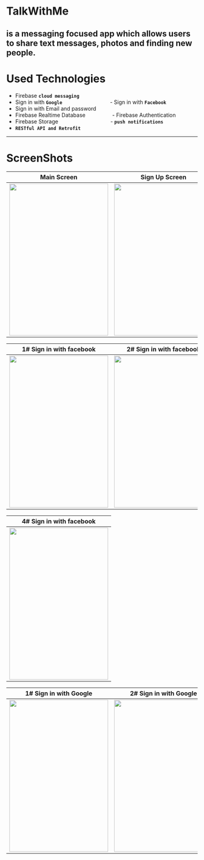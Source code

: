 # TalkWithMe
##  is a messaging focused app which allows users to share text messages, photos and finding new people.


# Used Technologies

- Firebase **`cloud messaging`**  &nbsp;&nbsp;&nbsp;&nbsp;&nbsp;&nbsp;&nbsp;&nbsp;&nbsp;&nbsp;&nbsp;&nbsp;&nbsp;&nbsp;&nbsp;&nbsp;&nbsp;
- Sign in with **`Google`** &nbsp;&nbsp;&nbsp;&nbsp;&nbsp;&nbsp;&nbsp;&nbsp;&nbsp;&nbsp;&nbsp;&nbsp;&nbsp;&nbsp;&nbsp;&nbsp;&nbsp;&nbsp;&nbsp;&nbsp;&nbsp;&nbsp;&nbsp;&nbsp;&nbsp;&nbsp;&nbsp;&nbsp;&nbsp;&nbsp; - Sign in with **`Facebook`**
- Sign in with Email and password
- Firebase Realtime
Database
&nbsp;&nbsp;&nbsp;&nbsp;&nbsp;&nbsp;&nbsp;&nbsp;&nbsp;&nbsp;&nbsp;&nbsp;&nbsp;&nbsp;&nbsp;&nbsp;&nbsp;- Firebase Authentication
- Firebase Storage&nbsp;&nbsp;&nbsp;&nbsp;&nbsp;&nbsp;&nbsp;&nbsp;&nbsp;&nbsp;&nbsp;&nbsp;&nbsp;&nbsp;&nbsp;&nbsp;&nbsp;&nbsp;&nbsp;&nbsp;&nbsp;&nbsp;&nbsp;&nbsp;&nbsp;&nbsp;&nbsp;&nbsp;&nbsp;&nbsp;&nbsp;&nbsp;&nbsp;&nbsp;&nbsp;- **`push notifications`**
- **`RESTful API and Retrofit`**
___________________________________

# ScreenShots
| Main Screen  |  Sign Up Screen |   Sign In Screen |       
| ------------- | ------------- | ------------- |      
| <img src="https://user-images.githubusercontent.com/17835207/52849026-cf652800-3118-11e9-8223-c627b852e8c8.png" width="260" height="400" />| <img src="https://user-images.githubusercontent.com/17835207/52848770-37673e80-3118-11e9-8bfa-9b7af9fea058.png" width="260" height="400" />| <img src="https://user-images.githubusercontent.com/17835207/52848898-8ca35000-3118-11e9-9a4e-cd9e5a75d06f.png" width="260" height="400" />|

| 1# Sign in with facebook |  2# Sign in with facebook |   3# Sign in with facebook  |       
| ------------- | ------------- | ------------- |      
| <img src="https://user-images.githubusercontent.com/17835207/52849427-a8f3bc80-3119-11e9-9cfc-6f1bee9fabd0.png" width="260" height="400" />|  <img src="https://user-images.githubusercontent.com/17835207/52849510-df313c00-3119-11e9-86a7-c4f8dd1fb328.png" width="260" height="400" />|  <img src="https://user-images.githubusercontent.com/17835207/52849588-0ee04400-311a-11e9-83ef-75dd67005c0d.png" width="260" height="400" />|

| 4# Sign in with facebook  |       
| ------------- |      
|<img src="https://user-images.githubusercontent.com/17835207/52849710-6088ce80-311a-11e9-84c0-6960c5e5b138.png" width="260" height="400" /> |

| 1# Sign in with Google |  2# Sign in with Google |   All users screen  |       
| ------------- | ------------- | ------------- |      
| <img src="https://user-images.githubusercontent.com/17835207/52854404-f6c2f180-3126-11e9-9abf-430693fc2554.png" width="260" height="400" />|<img src="https://user-images.githubusercontent.com/17835207/52854485-32f65200-3127-11e9-9183-c069089da763.png" width="260" height="400" />|<img src="https://user-images.githubusercontent.com/17835207/52854570-794bb100-3127-11e9-9e2a-a36c2d835f06.png" width="260" height="400" />|

